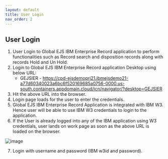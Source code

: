 ```yaml
---
layout: default
title: User Login
nav_order: 2
---
```


## User Login

1. User Login to Global EJS IBM Enterprise Record application to perform functionalities such as Record search and disposition records along with records Hold and Un Hold.
2. Login to Global EJS IBM Enterprise Record application Desktop using below URL: 
    - GEJSIER - https://cpd-ejsdemoprj21.ibmejsdemo21-a77d60340023a6bc6f520169685a0756-0000.us-south.containers.appdomain.cloud/icn/navigator/?desktop=GEJSIER 
3. Hit the above URL into the browser. 
4. Login page loads for the user to enter the credentials.
5. Global EJS IBM Enterprise Record Application is integrated with IBM W3. Hence user will be able to use IBM W3 credentials to login to the application.
6. If the User is already logged into any of the IBM application using W3 credentials, user lands on work page as soon as the above URL is loaded on the browser.
 
 ![image](https://user-images.githubusercontent.com/119289294/204263021-9e6960ab-f106-4623-9e21-1a5d1e68fab9.png)

7. Login with username and password (IBM w3id and password).


   
